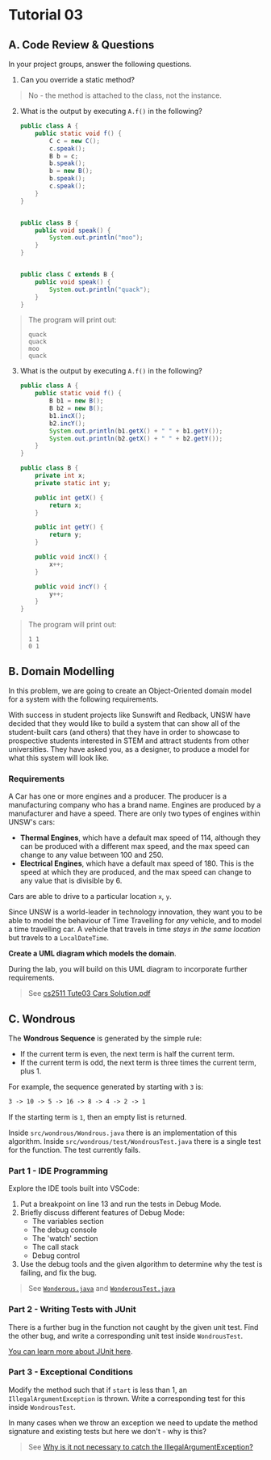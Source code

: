 # Tutorial 03

## A. Code Review & Questions

In your project groups, answer the following questions.

1. Can you override a static method?

> No - the method is attached to the class, not the instance.

2. What is the output by executing `A.f()` in the following?

   ```java
   public class A {
       public static void f() {
           C c = new C();
           c.speak();
           B b = c;
           b.speak();
           b = new B();
           b.speak();
           c.speak();
       }
   }


   public class B {
       public void speak() {
           System.out.println("moo");
       }
   }


   public class C extends B {
       public void speak() {
           System.out.println("quack");
       }
   }
   ```

> The program will print out:
>
> ```
> quack
> quack
> moo
> quack
> ```

3. What is the output by executing `A.f()` in the following?

   ```java
   public class A {
       public static void f() {
           B b1 = new B();
           B b2 = new B();
           b1.incX();
           b2.incY();
           System.out.println(b1.getX() + " " + b1.getY());
           System.out.println(b2.getX() + " " + b2.getY());
       }
   }

   public class B {
       private int x;
       private static int y;

       public int getX() {
           return x;
       }

       public int getY() {
           return y;
       }

       public void incX() {
           x++;
       }

       public void incY() {
           y++;
       }
   }
   ```

> The program will print out:
>
> ```
> 1 1
> 0 1
> ```

## B. Domain Modelling

In this problem, we are going to create an Object-Oriented domain model for a system with the following requirements.

With success in student projects like Sunswift and Redback, UNSW have decided that they would like to build a system that can show all of the student-built cars (and others) that they have in order to showcase to prospective students interested in STEM and attract students from other universities. They have asked you, as a designer, to produce a model for what this system will look like.

### Requirements

A Car has one or more engines and a producer. The producer is a manufacturing company who has a brand name. Engines are produced by a manufacturer and have a speed. There are only two types of engines within UNSW's cars:

- **Thermal Engines**, which have a default max speed of 114, although they can be produced with a different max speed, and the max speed can change to any value between 100 and 250.
- **Electrical Engines**, which have a default max speed of 180. This is the speed at which they are produced, and the max speed can change to any value that is divisible by 6.

Cars are able to drive to a particular location `x`, `y`.

Since UNSW is a world-leader in technology innovation, they want you to be able to model the behaviour of Time Travelling for _any_ vehicle, and to model a time travelling car. A vehicle that travels in time _stays in the same location_ but travels to a `LocalDateTime`.

**Create a UML diagram which models the domain**.

During the lab, you will build on this UML diagram to incorporate further requirements.

> See [cs2511 Tute03 Cars Solution.pdf](./solutions/22T3%20cs2511%20Tute03%20Cars%20Solution.pdf)

## C. Wondrous

The **Wondrous Sequence** is generated by the simple rule:

- If the current term is even, the next term is half the current term.
- If the current term is odd, the next term is three times the current term, plus 1.

For example, the sequence generated by starting with `3` is:

```txt
3 -> 10 -> 5 -> 16 -> 8 -> 4 -> 2 -> 1
```

If the starting term is `1`, then an empty list is returned.

Inside `src/wondrous/Wondrous.java` there is an implementation of this algorithm. Inside `src/wondrous/test/WondrousTest.java` there is a single test for the function. The test currently fails.

### Part 1 - IDE Programming

Explore the IDE tools built into VSCode:

1. Put a breakpoint on line 13 and run the tests in Debug Mode.
2. Briefly discuss different features of Debug Mode:
   - The variables section
   - The debug console
   - The 'watch' section
   - The call stack
   - Debug control
3. Use the debug tools and the given algorithm to determine why the test is failing, and fix the bug.

> See [`Wonderous.java`](./solutions/src/wondrous/Wondrous.java) and [`WonderousTest.java`](./solutions/src/wondrous/test/WondrousTest.java)

### Part 2 - Writing Tests with JUnit

There is a further bug in the function not caught by the given unit test. Find the other bug, and write a corresponding unit test inside `WondrousTest`.

[You can learn more about JUnit here](https://www.vogella.com/tutorials/JUnit/article.html).

### Part 3 - Exceptional Conditions

Modify the method such that if `start` is less than 1, an `IllegalArgumentException` is thrown. Write a corresponding test for this inside `WondrousTest`.

In many cases when we throw an exception we need to update the method signature and existing tests but here we don't - why is this?

> See [Why is it not necessary to catch the IllegalArgumentException?](https://stackoverflow.com/questions/19190280/why-is-it-not-necessary-to-catch-the-illegalargumentexception/19190346)
